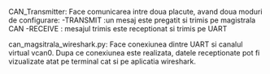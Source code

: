 CAN_Transmitter:
Face comunicarea intre doua placute, avand doua moduri de configurare: 
-TRANSMIT :un mesaj este pregatit si trimis pe magistrala CAN
-RECEIVE : mesajul trimis este receptionat si trimis pe UART

can_magsitrala_wireshark.py:
Face conexiunea dintre UART si canalul virtual vcan0.
Dupa ce conexiunea este realizata, datele receptionate pot fi vizualizate atat pe terminal cat si pe aplicatia wireshark.
